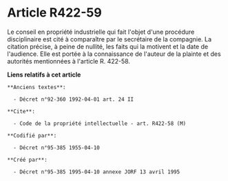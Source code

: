 # Article R422-59

Le conseil en propriété industrielle qui fait l'objet d'une procédure disciplinaire est cité à comparaître par le secrétaire
de la compagnie. La citation précise, à peine de nullité, les faits qui la motivent et la date de l'audience. Elle est portée
à la connaissance de l'auteur de la plainte et des autorités mentionnées à l'article R. 422-58.

**Liens relatifs à cet article**

	**Anciens textes**:

	  - Décret n°92-360 1992-04-01 art. 24 II

	**Cite**:

	  - Code de la propriété intellectuelle - art. R422-58 (M)

	**Codifié par**:

	  - Décret n°95-385 1955-04-10

	**Créé par**:

	  - Décret n°95-385 1995-04-10 annexe JORF 13 avril 1995
